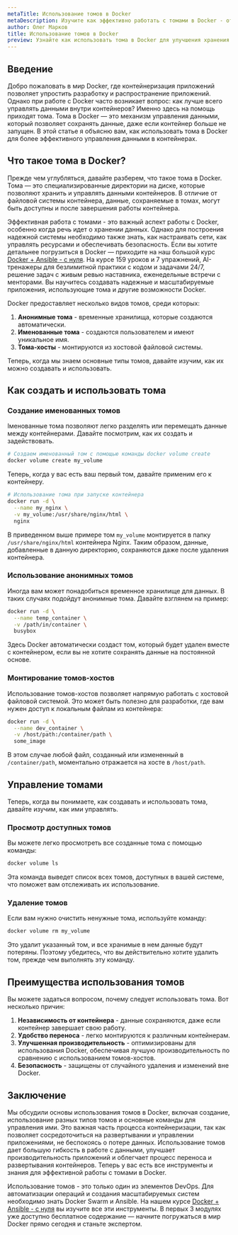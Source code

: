 ```yaml
---
metaTitle: Использование томов в Docker
metaDescription: Изучите как эффективно работать с томами в Docker - от создания до управления и преимуществ использования для хранения данных в контейнерах
author: Олег Марков
title: Использование томов в Docker
preview: Узнайте как использовать тома в Docker для улучшения хранения данных контейнеров - от простого создания до управления и оптимизации производительности
---
```


## Введение

Добро пожаловать в мир Docker, где контейнеризация приложений позволяет упростить разработку и распространение приложений. Однако при работе с Docker часто возникает вопрос: как лучше всего управлять данными внутри контейнеров? Именно здесь на помощь приходят тома. Тома в Docker — это механизм управления данными, который позволяет сохранять данные, даже если контейнер больше не запущен. В этой статье я объясню вам, как использовать тома в Docker для более эффективного управления данными в контейнерах.

## Что такое тома в Docker?

Прежде чем углубляться, давайте разберем, что такое тома в Docker. Тома — это специализированные директории на диске, которые позволяют хранить и управлять данными контейнеров. В отличие от файловой системы контейнера, данные, сохраняемые в томах, могут быть доступны и после завершения работы контейнера.

Эффективная работа с томами - это важный аспект работы с Docker, особенно когда речь идет о хранении данных. Однако для построения надежной системы необходимо также знать, как настраивать сети, как управлять ресурсами и обеспечивать безопасность. Если вы хотите детальнее погрузиться в Docker — приходите на наш большой курс [Docker + Ansible - с нуля](https://purpleschool.ru/course/docker). На курсе 159 уроков и 7 упражнений, AI-тренажеры для безлимитной практики с кодом и задачами 24/7, решение задач с живым ревью наставника, еженедельные встречи с менторами. Вы научитесь создавать надежные и масштабируемые приложения, использующие тома и другие возможности Docker.

Docker предоставляет несколько видов томов, среди которых:

1. **Анонимные тома** - временные хранилища, которые создаются автоматически.
2. **Именованные тома** - создаются пользователем и имеют уникальное имя.
3. **Тома-хосты** - монтируются из хостовой файловой системы.

Теперь, когда мы знаем основные типы томов, давайте изучим, как их можно создавать и использовать.

## Как создать и использовать тома

### Создание именованных томов

Iменованные тома позволяют легко разделять или перемещать данные между контейнерами. Давайте посмотрим, как их создать и задействовать.

```bash
# Создаем именованный том с помощью команды docker volume create
docker volume create my_volume
```

Теперь, когда у вас есть ваш первый том, давайте применим его к контейнеру.

```bash
# Использование тома при запуске контейнера
docker run -d \
  --name my_nginx \
  -v my_volume:/usr/share/nginx/html \
  nginx
```

В приведенном выше примере том `my_volume` монтируется в папку `/usr/share/nginx/html` контейнера Nginx. Таким образом, данные, добавленные в данную директорию, сохраняются даже после удаления контейнера.

### Использование анонимных томов

Иногда вам может понадобиться временное хранилище для данных. В таких случаях подойдут анонимные тома. Давайте взглянем на пример:

```bash
docker run -d \
  --name temp_container \
  -v /path/in/container \
  busybox
```

Здесь Docker автоматически создаст том, который будет удален вместе с контейнером, если вы не хотите сохранять данные на постоянной основе.

### Монтирование томов-хостов

Использование томов-хостов позволяет напрямую работать с хостовой файловой системой. Это может быть полезно для разработки, где вам нужен доступ к локальным файлам из контейнера:

```bash
docker run -d \
  --name dev_container \
  -v /host/path:/container/path \
  some_image
```

В этом случае любой файл, созданный или измененный в `/container/path`, моментально отражается на хосте в `/host/path`.

## Управление томами

Теперь, когда вы понимаете, как создавать и использовать тома, давайте изучим, как ими управлять.

### Просмотр доступных томов

Вы можете легко просмотреть все созданные тома с помощью команды:

```bash
docker volume ls
```

Эта команда выведет список всех томов, доступных в вашей системе, что поможет вам отслеживать их использование.

### Удаление томов

Если вам нужно очистить ненужные тома, используйте команду:

```bash
docker volume rm my_volume
```

Это удалит указанный том, и все хранимые в нем данные будут потеряны. Поэтому убедитесь, что вы действительно хотите удалить том, прежде чем выполнять эту команду.

## Преимущества использования томов

Вы можете задаться вопросом, почему следует использовать тома. Вот несколько причин:

1. **Независимость от контейнера** - данные сохраняются, даже если контейнер завершает свою работу.
2. **Удобство переноса** - легко монтируются к различным контейнерам.
3. **Улучшенная производительность** - оптимизированы для использования Docker, обеспечивая лучшую производительность по сравнению с использованием томов-хостов.
4. **Безопасность** - защищены от случайного удаления и изменений вне Docker.

## Заключение

Мы обсудили основы использования томов в Docker, включая создание, использование разных типов томов и основные команды для управления ими. Это важная часть процесса контейнеризации, так как позволяет сосредоточиться на развертывании и управлении приложениями, не беспокоясь о потере данных. Использование томов дает большую гибкость в работе с данными, улучшает производительность приложений и облегчает процесс переноса и развертывания контейнеров. Теперь у вас есть все инструменты и знания для эффективной работы с томами в Docker.

Использование томов - это только один из элементов DevOps. Для автоматизации операций и создания масштабируемых систем необходимо знать Docker Swarm и Ansible. На нашем курсе [Docker + Ansible - с нуля](https://purpleschool.ru/course/docker) вы изучите все эти инструменты. В первых 3 модулях уже доступно бесплатное содержание — начните погружаться в мир Docker прямо сегодня и станьте экспертом.

